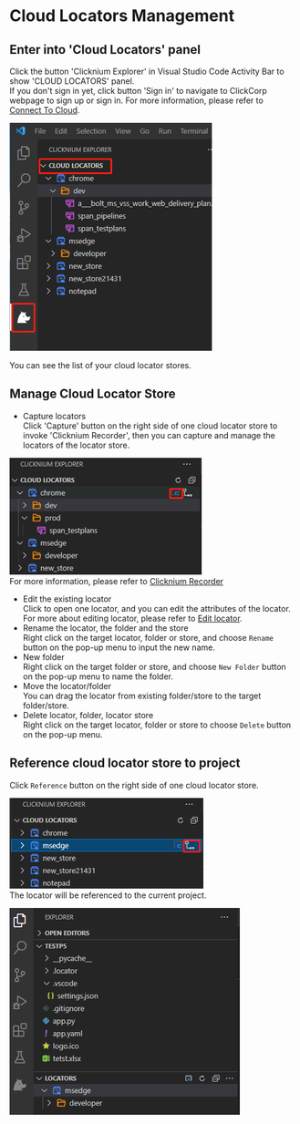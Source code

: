# Cloud Locators Management
## Enter into 'Cloud Locators' panel
Click the button 'Clicknium Explorer' in Visual Studio Code Activity Bar to show 'CLOUD LOCATORS' panel.  
If you don't sign in yet, click button 'Sign in' to navigate to ClickCorp webpage to sign up or sign in.
For more information, please refer to [Connect To Cloud](./connecttocloud.md).  

![Cloud locator 1](../../img/cloud_locator1.png)  

You can see the list of your cloud locator stores.

## Manage Cloud Locator Store
- Capture locators  
Click 'Capture' button on the right side of one cloud locator store to invoke 'Clicknium Recorder', then you can capture and manage the locators of the locator store.  

![Cloud locator 2](../../img/cloud_locator2.png)  
For more information, please refer to [Clicknium Recorder](./../recorder/recorder.md)  
- Edit the existing locator  
Click to open one locator, and you can edit the attributes of the locator.
For more about editing locator, please refer to [Edit locator](./../../developtools/vscode/locatormanagement.md#edit-locator).
- Rename the locator, the folder and the store  
Right click on the target locator, folder or store, and choose `Rename` button on the pop-up menu to input the new name.
- New folder  
Right click on the target folder or store, and choose `New Folder` button on the pop-up menu to name the folder.
- Move the locator/folder  
You can drag the locator from existing folder/store to the target folder/store.
- Delete locator, folder, locator store  
Right click on the target locator, folder or store to choose `Delete` button on the pop-up menu.

## Reference cloud locator store to project
Click `Reference` button on the right side of one cloud locator store.  

![Cloud locator 3](../../img/cloud_locator3.png)  
The locator will be referenced to the current project. 

![Cloud locator 4](../../img/cloud_locator4.png)  